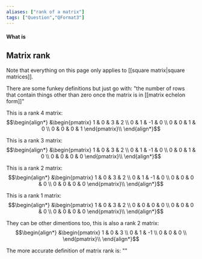```yaml
---
aliases: ["rank of a matrix"]
tags: ["Question","QFormat3"]
---
```


#### What is
## Matrix rank
Note that everything on this page only applies to [[square matrix|square matrices]].

There are some funkey definitions but just go with: "the number of rows that contain things other than zero once the matrix is in [[matrix echelon form]]"

This is a rank 4 matrix:
$$\begin{align*}
&\begin{pmatrix} 
1 & 0 & 3 & 2 \\ 
0 & 1 & -1 & 0 \\ 
0 & 0 & 1 & 0 \\
0 & 0 & 0 & 1 
\end{pmatrix}\\
\end{align*}$$

This is a rank 3 matrix:
$$\begin{align*}
&\begin{pmatrix} 
1 & 0 & 3 & 2 \\ 
0 & 1 & -1 & 0 \\ 
0 & 0 & 1 & 0 \\
0 & 0 & 0 & 0 
\end{pmatrix}\\
\end{align*}$$

This is a rank 2 matrix:
$$\begin{align*}
&\begin{pmatrix} 
1 & 0 & 3 & 2 \\ 
0 & 1 & -1 & 0 \\ 
0 & 0 & 0 & 0 \\
0 & 0 & 0 & 0 
\end{pmatrix}\\
\end{align*}$$

This is a rank 1 matrix:
$$\begin{align*}
&\begin{pmatrix} 
1 & 0 & 3 & 2 \\ 
0 & 0 & 0 & 0 \\ 
0 & 0 & 0 & 0 \\
0 & 0 & 0 & 0 
\end{pmatrix}\\
\end{align*}$$

They can be other dimentions too, this is also a rank 2 matrix:
$$\begin{align*}
&\begin{pmatrix} 
1 & 0 & 3  \\ 
0 & 1 & -1  \\ 
0 & 0 & 0  \\
\end{pmatrix}\\
\end{align*}$$

The more accurate definition of matrix rank is: ""